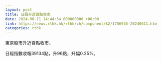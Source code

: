 ```yaml
---
layout: post
title: 日股升近百點收市
date: 2024-06-11 14:44:54.000000000 +08:00
link: https://news.rthk.hk/rthk/ch/component/k2/1756935-20240611.htm
categories: rthk
---
```


東京股市升近百點收市。

日經指數收報39134點，升96點，升幅0.25%。
